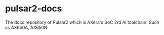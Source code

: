 # pulsar2-docs
The docs repository of Pulsar2 which is AXera's SoC 2rd AI toolchain. Such as AX650A, AX650N

